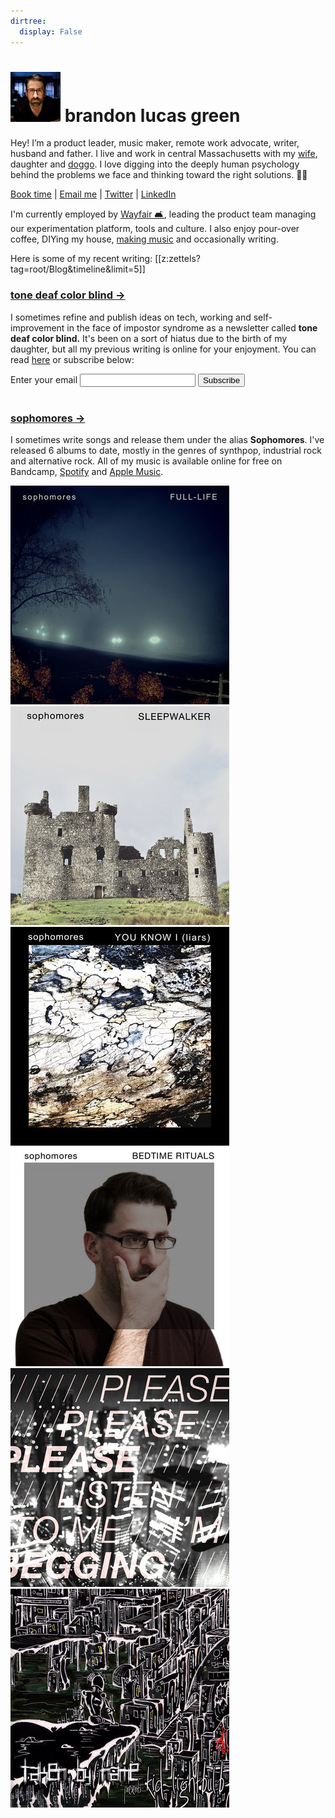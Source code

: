```yaml
---
dirtree:
  display: False
---
```


# ![](static/brandon-mini.jpeg) brandon lucas green
Hey! I’m a product leader, music maker, remote work advocate, writer, husband and father. I live and work in central Massachusetts with my [wife][1], daughter and [doggo][2]. I love digging into the deeply human psychology behind the problems we face and thinking toward the right solutions. 🤘🏻

[Book time][8] | [Email me][4] | [Twitter][6] | [LinkedIn][7]



I'm currently employed by [Wayfair 🛋][12], leading the product team managing our experimentation platform, tools and culture. I also enjoy pour-over coffee, DIYing my house, [making music][10] and occasionally writing.

Here is some of my recent writing:
[[z:zettels?tag=root/Blog&timeline&limit=5]]

### [tone deaf color blind &rarr;][11]
I sometimes refine and publish ideas on tech, working and self-improvement in the face of impostor syndrome as a newsletter called **tone deaf color blind.** It's been on a sort of hiatus due to the birth of my daughter, but all my previous writing is online for your enjoyment. You can read [here][11] or subscribe below: 

<form
  action="https://buttondown.email/api/emails/embed-subscribe/tonedeafcolorblind"
  method="post"
  target="popupwindow"
  onsubmit="window.open('https://buttondown.email/tonedeafcolorblind', 'popupwindow')"
  class="embeddable-buttondown-form"
>
  <label for="bd-email">Enter your email</label>
  <input type="email" name="email" id="bd-email" />
  <input type="hidden" value="1" name="embed" />
  <input type="submit" value="Subscribe" />
</form>
<br />

### [sophomores &rarr;][10]
I sometimes write songs and release them under the alias **Sophomores**. I've released 6 albums to date, mostly in the genres of synthpop, industrial rock and alternative rock. All of my music is available online for free on Bandcamp, [Spotify](https://open.spotify.com/artist/311HUT6dPGAfIekpDFD45o) and [Apple Music](https://music.apple.com/us/artist/sophomores/676742660).

![full life](static/a3024826219_2.jpg)
![sleepwalker](static/a0977395553_2.jpg)
![you know i](static/a3592829992_2.jpg)
![bedtime rituals](static/a1414606106_2.jpg)
![off the rocker](static/a1488198741_2.jpg)
![kid lightbulb](static/a1968353170_2.jpg)

[1]:	https://aliciagreen.co
[2]:	https://www.instagram.com/p/CDeAU24JQgU/?igshid=1fvajh00evbb9
[3]:	/impulse.html
[4]:	mailto:brandonlucasgreen@gmail.com
[5]:	https://instagram.com/brandonlucasgreen
[6]:	https://twitter.com/sphmrs
[7]:	https://linkedin.com/in/brandonlgreen
[8]:	https://tidycal.com/brandonlucasgreen/30-minute-meeting
[9]:	https://abstract.com
[10]:	https://sophomoresmusic.com
[11]:	https://buttondown.email/tonedeafcolorblind/archive
[12]:	https://wayfair.com
[13]:	https://custommade.com
[14]:	http://drops.nyc/
[15]:	https://sonicbids.com
[16]:	static/brandongreen_resume.pdf
